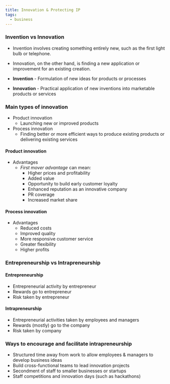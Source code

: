 ```yaml
---
title: Innovation & Protecting IP
tags:
  - business
---
```

### Invention vs Innovation

- Invention involves creating something entirely new, such as the first light bulb or telephone. 
- Innovation, on the other hand, is finding a new application or improvement for an existing creation.

- **Invention** - Formulation of new ideas for products or processes
- **Innovation** - Practical application of new inventions into marketable products or services


### Main types of innovation

- Product innovation
	- Launching new or improved products 
- Process innovation
	- Finding better or more efficient ways to produce existing products or delivering existing services

#### Product innovation 

- Advantages
	- *First mover advantage* can mean:
		- Higher prices and profitability
		- Added value
		- Opportunity to build early customer loyalty
		- Enhanced reputation as an innovative company
		- PR coverage
		- Increased market share

#### Process innovation

- Advantages
	- Reduced costs
	- Improved quality
	- More responsive customer service
	- Greater flexibility
	- Higher profits

### Entrepreneurship vs Intrapreneurship

#### Entrepreneurship

- Entrepreneurial activity by entrepreneur
- Rewards go to entrepreneur
- Risk taken by entrepreneur

#### Intrapreneurship

- Entrepreneurial activities taken by employees and managers
- Rewards (mostly) go to the company
- Risk taken by company

### Ways to encourage and facilitate intrapreneurship

- Structured time away from work to allow employees & managers to develop business ideas
- Build cross-functional teams to lead innovation projects
- Secondment of staff to smaller businesses or startups
- Staff competitions and innovation days (such as hackathons)


